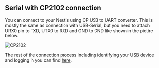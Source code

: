 ## Serial with CP2102 connection

You can connect to your Neutis using CP USB to UART converter.
This is mostly the same as connection with USB-Serial, but you
need to attach URX0 pin to TXD, UTX0 to RXD and GND to GND like
shown in the pictire below.

![CP2102](../../img/connectivity/cp2102_connection.png)

The rest of the connection process including identifying your USB device
and logging in you can find [here](https://docs.neutis.io/connectivity/usb-serial/).